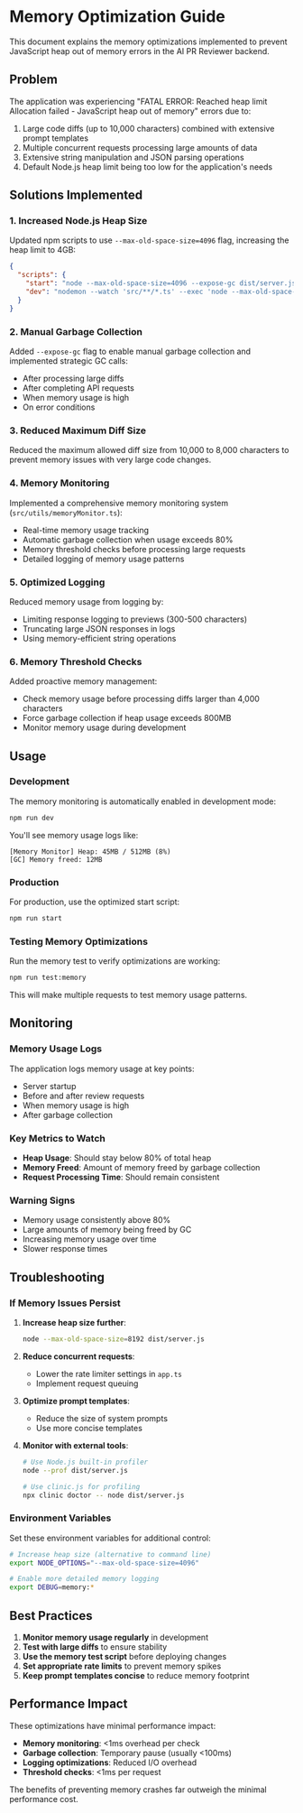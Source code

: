 # Memory Optimization Guide

This document explains the memory optimizations implemented to prevent JavaScript heap out of memory errors in the AI PR Reviewer backend.

## Problem

The application was experiencing "FATAL ERROR: Reached heap limit Allocation failed - JavaScript heap out of memory" errors due to:

1. Large code diffs (up to 10,000 characters) combined with extensive prompt templates
2. Multiple concurrent requests processing large amounts of data
3. Extensive string manipulation and JSON parsing operations
4. Default Node.js heap limit being too low for the application's needs

## Solutions Implemented

### 1. Increased Node.js Heap Size

Updated npm scripts to use `--max-old-space-size=4096` flag, increasing the heap limit to 4GB:

```json
{
  "scripts": {
    "start": "node --max-old-space-size=4096 --expose-gc dist/server.js",
    "dev": "nodemon --watch 'src/**/*.ts' --exec 'node --max-old-space-size=4096 --expose-gc -r ts-node/register' src/server.ts"
  }
}
```

### 2. Manual Garbage Collection

Added `--expose-gc` flag to enable manual garbage collection and implemented strategic GC calls:

- After processing large diffs
- After completing API requests
- When memory usage is high
- On error conditions

### 3. Reduced Maximum Diff Size

Reduced the maximum allowed diff size from 10,000 to 8,000 characters to prevent memory issues with very large code changes.

### 4. Memory Monitoring

Implemented a comprehensive memory monitoring system (`src/utils/memoryMonitor.ts`):

- Real-time memory usage tracking
- Automatic garbage collection when usage exceeds 80%
- Memory threshold checks before processing large requests
- Detailed logging of memory usage patterns

### 5. Optimized Logging

Reduced memory usage from logging by:

- Limiting response logging to previews (300-500 characters)
- Truncating large JSON responses in logs
- Using memory-efficient string operations

### 6. Memory Threshold Checks

Added proactive memory management:

- Check memory usage before processing diffs larger than 4,000 characters
- Force garbage collection if heap usage exceeds 800MB
- Monitor memory usage during development

## Usage

### Development

The memory monitoring is automatically enabled in development mode:

```bash
npm run dev
```

You'll see memory usage logs like:

```
[Memory Monitor] Heap: 45MB / 512MB (8%)
[GC] Memory freed: 12MB
```

### Production

For production, use the optimized start script:

```bash
npm run start
```

### Testing Memory Optimizations

Run the memory test to verify optimizations are working:

```bash
npm run test:memory
```

This will make multiple requests to test memory usage patterns.

## Monitoring

### Memory Usage Logs

The application logs memory usage at key points:

- Server startup
- Before and after review requests
- When memory usage is high
- After garbage collection

### Key Metrics to Watch

- **Heap Usage**: Should stay below 80% of total heap
- **Memory Freed**: Amount of memory freed by garbage collection
- **Request Processing Time**: Should remain consistent

### Warning Signs

- Memory usage consistently above 80%
- Large amounts of memory being freed by GC
- Increasing memory usage over time
- Slower response times

## Troubleshooting

### If Memory Issues Persist

1. **Increase heap size further**:

   ```bash
   node --max-old-space-size=8192 dist/server.js
   ```

2. **Reduce concurrent requests**:
   - Lower the rate limiter settings in `app.ts`
   - Implement request queuing

3. **Optimize prompt templates**:
   - Reduce the size of system prompts
   - Use more concise templates

4. **Monitor with external tools**:

   ```bash
   # Use Node.js built-in profiler
   node --prof dist/server.js

   # Use clinic.js for profiling
   npx clinic doctor -- node dist/server.js
   ```

### Environment Variables

Set these environment variables for additional control:

```bash
# Increase heap size (alternative to command line)
export NODE_OPTIONS="--max-old-space-size=4096"

# Enable more detailed memory logging
export DEBUG=memory:*
```

## Best Practices

1. **Monitor memory usage regularly** in development
2. **Test with large diffs** to ensure stability
3. **Use the memory test script** before deploying changes
4. **Set appropriate rate limits** to prevent memory spikes
5. **Keep prompt templates concise** to reduce memory footprint

## Performance Impact

These optimizations have minimal performance impact:

- **Memory monitoring**: <1ms overhead per check
- **Garbage collection**: Temporary pause (usually <100ms)
- **Logging optimizations**: Reduced I/O overhead
- **Threshold checks**: <1ms per request

The benefits of preventing memory crashes far outweigh the minimal performance cost.
